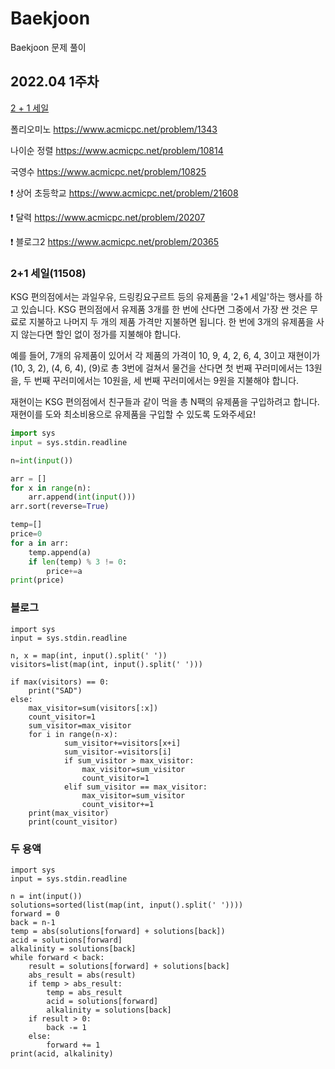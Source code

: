 # Baekjoon

Baekjoon 문제 풀이

## 2022.04 1주차

[2 + 1 세일](https://www.acmicpc.net/problem/11508 )

폴리오미노 https://www.acmicpc.net/problem/1343

나이순 정렬 https://www.acmicpc.net/problem/10814 

국영수 https://www.acmicpc.net/problem/10825 

❗️ 상어 초등학교 https://www.acmicpc.net/problem/21608 

❗️ 달력 https://www.acmicpc.net/problem/20207 

❗️ 블로그2 https://www.acmicpc.net/problem/20365 


### 2+1 세일(11508)
KSG 편의점에서는 과일우유, 드링킹요구르트 등의 유제품을 '2+1 세일'하는 행사를 하고 있습니다. KSG 편의점에서 유제품 3개를 한 번에 산다면 그중에서 가장 싼 것은 무료로 지불하고 나머지 두 개의 제품 가격만 지불하면 됩니다. 한 번에 3개의 유제품을 사지 않는다면 할인 없이 정가를 지불해야 합니다.

예를 들어, 7개의 유제품이 있어서 각 제품의 가격이 10, 9, 4, 2, 6, 4, 3이고 재현이가 (10, 3, 2), (4, 6, 4), (9)로 총 3번에 걸쳐서 물건을 산다면 첫 번째 꾸러미에서는 13원을, 두 번째 꾸러미에서는 10원을, 세 번째 꾸러미에서는 9원을 지불해야 합니다.

재현이는 KSG 편의점에서 친구들과 같이 먹을 총 N팩의 유제품을 구입하려고 합니다. 재현이를 도와 최소비용으로 유제품을 구입할 수 있도록 도와주세요!

```python
import sys
input = sys.stdin.readline

n=int(input())

arr = []
for x in range(n):
    arr.append(int(input()))
arr.sort(reverse=True)

temp=[]
price=0
for a in arr:
    temp.append(a)
    if len(temp) % 3 != 0:
        price+=a
print(price)
```

### 블로그

```pyton
import sys
input = sys.stdin.readline

n, x = map(int, input().split(' '))
visitors=list(map(int, input().split(' ')))

if max(visitors) == 0:
    print("SAD")
else:
    max_visitor=sum(visitors[:x])
    count_visitor=1
    sum_visitor=max_visitor
    for i in range(n-x):
            sum_visitor+=visitors[x+i]
            sum_visitor-=visitors[i]
            if sum_visitor > max_visitor:
                max_visitor=sum_visitor
                count_visitor=1
            elif sum_visitor == max_visitor:
                max_visitor=sum_visitor
                count_visitor+=1
    print(max_visitor)
    print(count_visitor)
```

### 두 용액

```pyton
import sys
input = sys.stdin.readline

n = int(input())
solutions=sorted(list(map(int, input().split(' '))))
forward = 0
back = n-1
temp = abs(solutions[forward] + solutions[back])
acid = solutions[forward]
alkalinity = solutions[back]
while forward < back:
    result = solutions[forward] + solutions[back]
    abs_result = abs(result)
    if temp > abs_result:
        temp = abs_result
        acid = solutions[forward]
        alkalinity = solutions[back]
    if result > 0:
        back -= 1
    else:
        forward += 1
print(acid, alkalinity)
```

